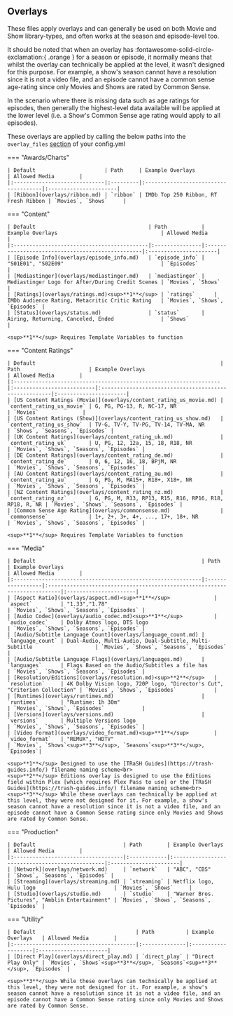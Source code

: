 ## Overlays

These files apply overlays and can generally be used on both Movie and Show library-types, and often works at the season and episode-level too.

It should be noted that when an overlay has :fontawesome-solid-circle-exclamation:{ .orange } for a season or episode, it 
normally means that whilst the overlay can technically be applied at the level, it wasn't designed for this purpose. For 
example, a show's season cannot have a resolution since it is not a video file, and an episode cannot have a common 
sense age-rating since only Movies and Shows are rated by Common Sense. 

In the scenario where there is missing data such as age ratings for episodes, then generally the highest-level data 
available will be applied at the lower level (i.e. a Show's Common Sense age rating would apply to all episodes).

These overlays are applied by calling the below paths into the `overlay_files` [section](../../config/files.md) of your config.yml

=== "Awards/Charts"

    | Default                      | Path     | Example Overlays                     | Allowed Media        |
    |:-----------------------------|:---------|:-------------------------------------|:----------------------|
    | [Ribbon](overlays/ribbon.md) | `ribbon` | IMDb Top 250 Ribbon, RT Fresh Ribbon | `Movies`, `Shows`     |

=== "Content"

    | Default                                    | Path           | Example Overlays                                 | Allowed Media        |
    |:-------------------------------------------|:---------------|:-------------------------------------------------|:----------------------|
    | [Episode Info](overlays/episode_info.md)   | `episode_info` | "S01E01", "S02E09"                               | `Episodes`            |
    | [Mediastinger](overlays/mediastinger.md)   | `mediastinger` | Mediastinger Logo for After/During Credit Scenes | `Movies`, `Shows`     |
    | [Ratings](overlays/ratings.md)<sup>**1**</sup> | `ratings`      | IMDb Audience Rating, Metacritic Critic Rating   | `Movies`, `Shows`, `Episodes` |
    | [Status](overlays/status.md)               | `status`       | Airing, Returning, Canceled, Ended               | `Shows`               |

    <sup>**1**</sup> Requires Template Variables to function

=== "Content Ratings"

    | Default                                                           | Path                      | Example Overlays                                      | Allowed Media        |
    |:------------------------------------------------------------------|:--------------------------|:------------------------------------------------------|:----------------------|
    | [US Content Ratings (Movie)](overlays/content_rating_us_movie.md) | `content_rating_us_movie` | G, PG, PG-13, R, NC-17, NR                            | `Movies`              |
    | [US Content Ratings (Show)](overlays/content_rating_us_show.md)   | `content_rating_us_show`  | TV-G, TV-Y, TV-PG, TV-14, TV-MA, NR                   | `Shows`, `Seasons`, `Episodes` |
    | [UK Content Ratings](overlays/content_rating_uk.md)               | `content_rating_uk`       | U, PG, 12, 12a, 15, 18, R18, NR                       | `Movies`, `Shows`, `Seasons`, `Episodes` |
    | [DE Content Ratings](overlays/content_rating_de.md)               | `content_rating_de`       | 0, 6, 12, 16, 18, BPjM, NR                            | `Movies`, `Shows`, `Seasons`, `Episodes` |
    | [AU Content Ratings](overlays/content_rating_au.md)               | `content_rating_au`       | G, PG, M, MA15+, R18+, X18+, NR                       | `Movies`, `Shows`, `Seasons`, `Episodes` |
    | [NZ Content Ratings](overlays/content_rating_nz.md)               | `content_rating_nz`       | G, PG, M, R13, RP13, R15, R16, RP16, R18, RP18, R, NR | `Movies`, `Shows`, `Seasons`, `Episodes` |
    | [Common Sense Age Rating](overlays/commonsense.md)                | `commonsense`             | 1+, 2+, 3+, 4+, ..., 17+, 18+, NR                     | `Movies`, `Shows`, `Seasons`, `Episodes` |

    <sup>**1**</sup> Requires Template Variables to function

=== "Media"

    | Default                                                     | Path             | Example Overlays                                                          | Allowed Media        |
    |:------------------------------------------------------------|:-----------------|:--------------------------------------------------------------------------|:----------------------|
    | [Aspect Ratio](overlays/aspect.md)<sup>**1**</sup>              | `aspect`         | "1.33","1.78"                                                             | `Movies`, `Shows`, `Seasons`, `Episodes` |
    | [Audio Codec](overlays/audio_codec.md)<sup>**1**</sup>          | `audio_codec`    | Dolby Atmos logo, DTS logo                                                | `Movies`, `Shows`, `Seasons`, `Episodes` |
    | [Audio/Subtitle Language Count](overlays/language_count.md) | `language_count` | Dual-Audio, Multi-Audio, Dual-Subtitle, Multi-Subtitle                    | `Movies`, `Shows`, `Seasons`, `Episodes` |
    | [Audio/Subtitle Language Flags](overlays/languages.md)      | `languages`      | Flags Based on the Audio/Subtitles a file has                             | `Movies`, `Shows`, `Seasons`, `Episodes` |
    | [Resolution/Editions](overlays/resolution.md)<sup>**2**</sup>   | `resolution`     | 4K Dolby Vision logo, 720P logo, "Director's Cut", "Criterion Collection" | `Movies`, `Shows`, `Episodes`            |
    | [Runtimes](overlays/runtimes.md)                            | `runtimes`       | "Runtime: 1h 30m"                                                         | `Movies`, `Shows`, `Episodes`            |
    | [Versions](overlays/versions.md)                            | `versions`       | Multiple Versions logo                                                    | `Movies`, `Shows`, `Seasons`, `Episodes` |
    | [Video Format](overlays/video_format.md)<sup>**1**</sup>        | `video_format`   | "REMUX", "HDTV"                                                           | `Movies`, `Shows`<sup>**3**</sup>, `Seasons`<sup>**3**</sup>, `Episodes`|

    <sup>**1**</sup> Designed to use the [TRaSH Guides](https://trash-guides.info/) filename naming scheme<br>
    <sup>**2**</sup> Editions overlay is designed to use the Editions field within Plex [which requires Plex Pass to use] or the [TRaSH Guides](https://trash-guides.info/) filename naming scheme<br>
    <sup>**3**</sup> While these overlays can technically be applied at this level, they were not designed for it. For example, a show's season cannot have a resolution since it is not a video file, and an episode cannot have a Common Sense rating since only Movies and Shows are rated by Common Sense.

=== "Production"

    | Default                            | Path        | Example Overlays                                | Allowed Media        |
    |:-----------------------------------|:------------|:------------------------------------------------|:----------------------|
    | [Network](overlays/network.md)     | `network`   | "ABC", "CBS"                                    | `Shows`, `Seasons`, `Episodes` |
    | [Streaming](overlays/streaming.md) | `streaming` | Netflix logo, Hulu logo                         | `Movies`, `Shows`     |
    | [Studio](overlays/studio.md)       | `studio`    | "Warner Bros. Pictures", "Amblin Entertainment" | `Movies`, `Shows`, `Seasons`, `Episodes` |

=== "Utility"

    | Default                                | Path          | Example Overlays   | Allowed Media        |
    |:---------------------------------------|:--------------|:-------------------|:----------------------|
    | [Direct Play](overlays/direct_play.md) | `direct_play` | "Direct Play Only" | `Movies`, `Shows`<sup>**3**</sup>, `Seasons`<sup>**3**</sup>, `Episodes` |

    <sup>**3**</sup> While these overlays can technically be applied at this level, they were not designed for it. For example, a show's season cannot have a resolution since it is not a video file, and an episode cannot have a Common Sense rating since only Movies and Shows are rated by Common Sense.
